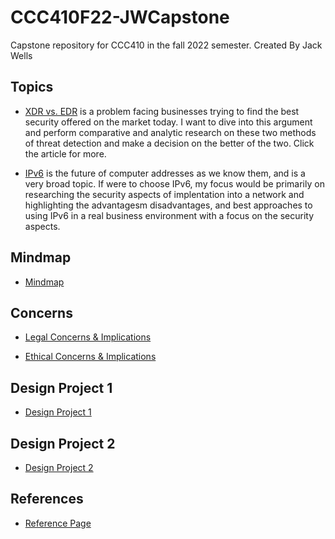 # CCC410F22-JWCapstone
Capstone repository for CCC410 in the fall 2022 semester.
Created By Jack Wells


## Topics

* <a href="https://github.com/jwells24/CCC410F22-JWCapstone/blob/main/docs/XDR%20vs.%20EDR.md" target="_blank">XDR vs. EDR</a> is a problem facing businesses trying to find the best security offered on the market today. I want to dive into this argument and perform comparative and analytic research on these two methods of threat detection and make a decision on the better of the two. Click the article for more. 

* <a href="https://github.com/jwells24/CCC410F22-JWCapstone/blob/main/docs/IPv6.md" target="_blank">IPv6</a> is the future of computer addresses as we know them, and is a very broad topic. If were to choose IPv6, my focus would be primarily on researching the security aspects of implentation into a network and highlighting the advantagesm disadvantages, and best approaches to using IPv6 in a real business environment with a focus on the security aspects. 

## Mindmap

* <a href="https://github.com/jwells24/CCC410F22-JWCapstone/blob/main/docs/Mindmap.md" target="_blank">Mindmap</a>

## Concerns

* <a href="https://github.com/jwells24/CCC410F22-JWCapstone/blob/main/docs/concern.md" target="_blank">Legal Concerns & Implications</a>

* <a href="https://github.com/jwells24/CCC410F22-JWCapstone/blob/main/docs/concern2.md" target="_blank">Ethical Concerns & Implications</a>

## Design Project 1

* <a href="https://github.com/jwells24/CCC410F22-JWCapstone/blob/main/docs/DesignProject1.md" target="_blank">Design Project 1</a>

## Design Project 2

* <a href="https://github.com/jwells24/CCC410F22-JWCapstone/blob/main/docs/DesignProject2.md" target="_blank">Design Project 2</a>

## References

* <a href="https://github.com/jwells24/CCC410F22-JWCapstone/blob/main/docs/References.md" target="_blank">Reference Page</a>
